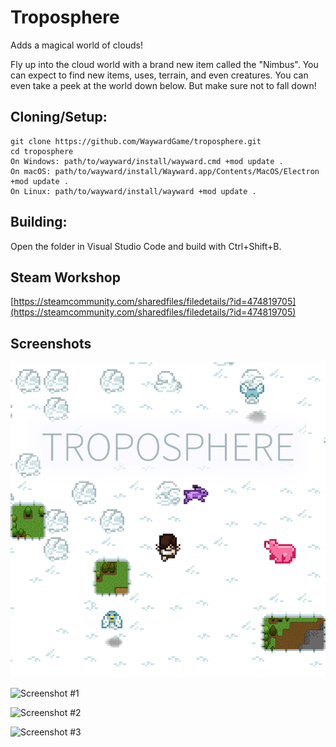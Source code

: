 # Troposphere
Adds a magical world of clouds!

Fly up into the cloud world with a brand new item called the "Nimbus". You can expect to find new items, uses, terrain, and even creatures. You can even take a peek at the world down below. But make sure not to fall down!

## Cloning/Setup:
```
git clone https://github.com/WaywardGame/troposphere.git
cd troposphere
On Windows: path/to/wayward/install/wayward.cmd +mod update .
On macOS: path/to/wayward/install/Wayward.app/Contents/MacOS/Electron +mod update .
On Linux: path/to/wayward/install/wayward +mod update .
```

## Building:
Open the folder in Visual Studio Code and build with Ctrl+Shift+B.

## Steam Workshop
[https://steamcommunity.com/sharedfiles/filedetails/?id=474819705](https://steamcommunity.com/sharedfiles/filedetails/?id=474819705)

## Screenshots
![Troposphere](https://raw.githubusercontent.com/WaywardGame/troposphere/master/mod.png "Troposphere")

![Screenshot #1](https://steamuserimages-a.akamaihd.net/ugc/924796934159759883/3DA550AA51E540EC9B9A8165C9A34C04C93AE613/ "Screenshot #1")

![Screenshot #2](https://steamuserimages-a.akamaihd.net/ugc/924796934159760133/7ECE98C93E1A3EF9E8863C9F496F2CD1439E9F12/ "Screenshot #2")

![Screenshot #3](https://steamuserimages-a.akamaihd.net/ugc/924796934159760361/DE41858F420F6DF354D0143A0724ADBA7C68A08F/ "Screenshot #3")
